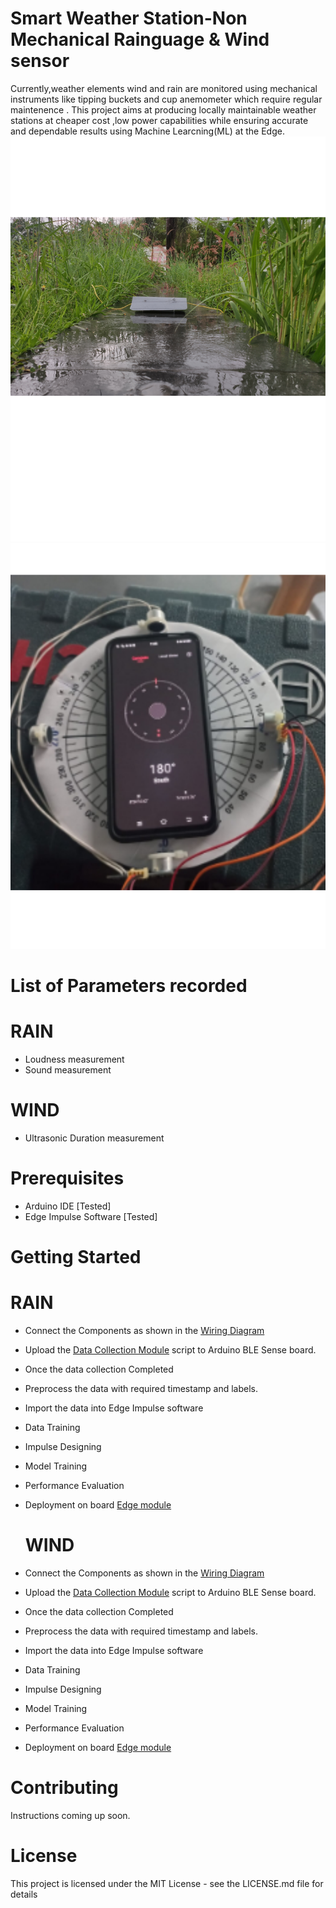 # Smart Weather Station-Non Mechanical Rainguage & Wind sensor


Currently,weather elements wind and rain are monitored using mechanical instruments like tipping buckets and cup anemometer which require regular
maintenence .
This project aims at producing locally maintainable  weather stations at cheaper cost ,low power capabilities while ensuring accurate and dependable 
results using Machine Learcning(ML) at the Edge.
![Non mechanical Raingauge-PoC](https://raw.githubusercontent.com/diyaup/Smart_Weather_Station/main/Images%26Videos/Untitled%20design(2).png)
![Non mechanical Wind sensor-PoC](https://raw.githubusercontent.com/diyaup/Smart_Weather_Station/main/Images%26Videos/Untitled%20design(1).png)

# List of Parameters recorded
# RAIN
- Loudness measurement
- Sound measurement
# WIND
- Ultrasonic Duration measurement

# Prerequisites
  - Arduino IDE [Tested]
  - Edge Impulse Software [Tested]

# Getting Started
  # RAIN
  - Connect the Components as shown in the [Wiring Diagram](https://github.com/diyaup/Smart_Weather_Station/blob/main/Hardware/Rain/circuit_diagram.pdf)
  - Upload the [Data Collection Module](https://github.com/diyaup/Smart_Weather_Station/tree/main/Software/Rain/data%20collection%20module) script to Arduino BLE Sense board.
  - Once the data collection Completed
  - Preprocess the data with required timestamp and labels.
  - Import the data into Edge Impulse software
  - Data Training
  - Impulse Designing
  - Model Training
  - Performance Evaluation
  - Deployment on board [Edge module](https://github.com/diyaup/Smart_Weather_Station/tree/main/Software/Rain/edge%20module)
  
    # WIND
  - Connect the Components as shown in the [Wiring Diagram](https://github.com/diyaup/Smart_Weather_Station/blob/main/Hardware/wind/m/circuit%20dia.pdf)
  - Upload the [Data Collection Module](https://github.com/diyaup/Smart_Weather_Station/blob/main/Software/wind/data%20collection%20module/test_with_oppsite_direction.ino) script to Arduino BLE Sense board.
  - Once the data collection Completed
  - Preprocess the data with required timestamp and labels.
  - Import the data into Edge Impulse software
  - Data Training
  - Impulse Designing
  - Model Training
  - Performance Evaluation
  - Deployment on board [Edge module](https://github.com/diyaup/Smart_Weather_Station/tree/main/Software/wind/edge%20module)


# Contributing
Instructions coming up soon.

# License
This project is licensed under the MIT License - see the LICENSE.md file for details
